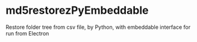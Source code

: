 # md5restorezPyEmbeddable
Restore folder tree from csv file, by Python, with embeddable interface for run from Electron
